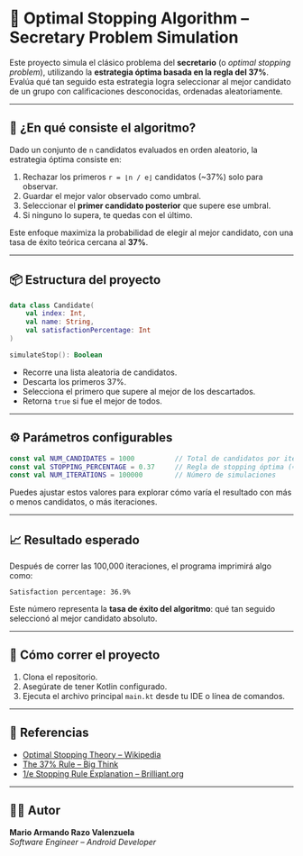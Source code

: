 # 🧠 Optimal Stopping Algorithm – Secretary Problem Simulation

Este proyecto simula el clásico problema del **secretario** (o *optimal stopping problem*), utilizando la **estrategia óptima basada en la regla del 37%**. Evalúa qué tan seguido esta estrategia logra seleccionar al mejor candidato de un grupo con calificaciones desconocidas, ordenadas aleatoriamente.

---

## 📌 ¿En qué consiste el algoritmo?

Dado un conjunto de `n` candidatos evaluados en orden aleatorio, la estrategia óptima consiste en:

1. Rechazar los primeros `r = ⌊n / e⌋` candidatos (~37%) solo para observar.
2. Guardar el mejor valor observado como umbral.
3. Seleccionar el **primer candidato posterior** que supere ese umbral.
4. Si ninguno lo supera, te quedas con el último.

Este enfoque maximiza la probabilidad de elegir al mejor candidato, con una tasa de éxito teórica cercana al **37%**.

---

## 📦 Estructura del proyecto

```kotlin
data class Candidate(
    val index: Int,
    val name: String,
    val satisfactionPercentage: Int
)
```

```kotlin
simulateStop(): Boolean
```
- Recorre una lista aleatoria de candidatos.
- Descarta los primeros 37%.
- Selecciona el primero que supere al mejor de los descartados.
- Retorna `true` si fue el mejor de todos.

---

## ⚙️ Parámetros configurables

```kotlin
const val NUM_CANDIDATES = 1000          // Total de candidatos por iteración
const val STOPPING_PERCENTAGE = 0.37     // Regla de stopping óptima (≈1/e)
const val NUM_ITERATIONS = 100000        // Número de simulaciones
```

Puedes ajustar estos valores para explorar cómo varía el resultado con más o menos candidatos, o más iteraciones.

---

## 📈 Resultado esperado

Después de correr las 100,000 iteraciones, el programa imprimirá algo como:

```
Satisfaction percentage: 36.9%
```

Este número representa la **tasa de éxito del algoritmo**: qué tan seguido seleccionó al mejor candidato absoluto.

---


## 🚀 Cómo correr el proyecto

1. Clona el repositorio.
2. Asegúrate de tener Kotlin configurado.
3. Ejecuta el archivo principal `main.kt` desde tu IDE o línea de comandos.

---

## 🧠 Referencias

- [Optimal Stopping Theory – Wikipedia](https://en.wikipedia.org/wiki/Secretary_problem)
- [The 37% Rule – Big Think](https://bigthink.com/the-present/37-percent-rule-optimal-stopping/)
- [1/e Stopping Rule Explanation – Brilliant.org](https://brilliant.org/wiki/secretary-problem/)

---

## 🧑‍💻 Autor

**Mario Armando Razo Valenzuela**  
*Software Engineer – Android Developer* 
